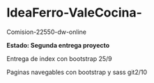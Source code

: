 # IdeaFerro-ValeCocina-
 Comision-22550-dw-online
 
 **Estado: Segunda entrega proyecto**

Entrega de index con bootstrap 25/9

Paginas navegables con bootstrap y sass git2/10
